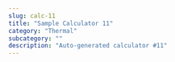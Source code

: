 ```yaml
---
slug: calc-11
title: "Sample Calculator 11"
category: "Thermal"
subcategory: ""
description: "Auto-generated calculator #11"
---
```



